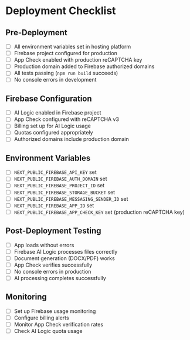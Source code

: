 # Deployment Checklist

## Pre-Deployment

- [ ] All environment variables set in hosting platform
- [ ] Firebase project configured for production
- [ ] App Check enabled with production reCAPTCHA key
- [ ] Production domain added to Firebase authorized domains
- [ ] All tests passing (`npm run build` succeeds)
- [ ] No console errors in development

## Firebase Configuration

- [ ] AI Logic enabled in Firebase project
- [ ] App Check configured with reCAPTCHA v3
- [ ] Billing set up for AI Logic usage
- [ ] Quotas configured appropriately
- [ ] Authorized domains include production domain

## Environment Variables

- [ ] `NEXT_PUBLIC_FIREBASE_API_KEY` set
- [ ] `NEXT_PUBLIC_FIREBASE_AUTH_DOMAIN` set
- [ ] `NEXT_PUBLIC_FIREBASE_PROJECT_ID` set
- [ ] `NEXT_PUBLIC_FIREBASE_STORAGE_BUCKET` set
- [ ] `NEXT_PUBLIC_FIREBASE_MESSAGING_SENDER_ID` set
- [ ] `NEXT_PUBLIC_FIREBASE_APP_ID` set
- [ ] `NEXT_PUBLIC_FIREBASE_APP_CHECK_KEY` set (production reCAPTCHA key)

## Post-Deployment Testing

- [ ] App loads without errors
- [ ] Firebase AI Logic processes files correctly
- [ ] Document generation (DOCX/PDF) works
- [ ] App Check verifies successfully
- [ ] No console errors in production
- [ ] AI processing completes successfully

## Monitoring

- [ ] Set up Firebase usage monitoring
- [ ] Configure billing alerts
- [ ] Monitor App Check verification rates
- [ ] Check AI Logic quota usage
